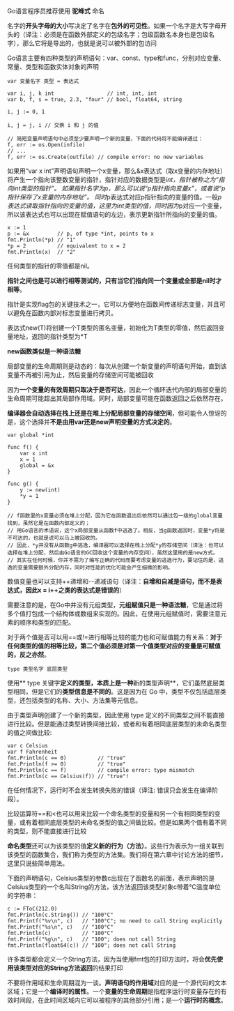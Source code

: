 Go语言程序员推荐使用 **驼峰式** 命名

名字的**开头字母的大小**写决定了名字在**包外的可见性**。如果一个名字是大写字母开头的（译注：必须是在函数外部定义的包级名字；包级函数名本身也是包级名字），那么它将是导出的，也就是说可以被外部的包访问

Go语言主要有四种类型的声明语句：var、const、type和func，分别对应变量、常量、类型和函数实体对象的声明

```
var 变量名字 类型 = 表达式

var i, j, k int                 // int, int, int
var b, f, s = true, 2.3, "four" // bool, float64, string

i, j := 0, 1

i, j = j, i // 交换 i 和 j 的值

// 简短变量声明语句中必须至少要声明一个新的变量，下面的代码将不能编译通过：
f, err := os.Open(infile)
// ...
f, err := os.Create(outfile) // compile error: no new variables
```

如果用“var x int”声明语句声明一个x变量，那么&x表达式（取x变量的内存地址）将产生一个指向该整数变量的指针，指针对应的数据类型是*int，指针被称之为“指向int类型的指针”。
如果指针名字为p，那么可以说“p指针指向变量x”，或者说“p指针保存了x变量的内存地址”。
同时*p表达式对应p指针指向的变量的值。一般*p表达式读取指针指向的变量的值，这里为int类型的值，同时因为*p对应一个变量，所以该表达式也可以出现在赋值语句的左边，表示更新指针所指向的变量的值。

```
x := 1
p := &x         // p, of type *int, points to x
fmt.Println(*p) // "1"
*p = 2          // equivalent to x = 2
fmt.Println(x)  // "2"
```

任何类型的指针的零值都是nil。

**指针之间也是可以进行相等测试的，只有当它们指向同一个变量或全部是nil时才相等**。

指针是实现flag包的关键技术之一，它可以方便地在函数间传递标志变量，并且可以避免在函数内部对标志变量进行拷贝。

表达式new(T)将创建一个T类型的匿名变量，初始化为T类型的零值，然后返回变量地址，返回的指针类型为*T

**new函数类似是一种语法糖**

局部变量的生命周期则是动态的：每次从创建一个新变量的声明语句开始，直到该变量不再被引用为止，然后变量的存储空间可能被回收

因为**一个变量的有效周期只取决于是否可达**，因此一个循环迭代内部的局部变量的生命周期可能超出其局部作用域。同时，局部变量可能在函数返回之后依然存在。

**编译器会自动选择在栈上还是在堆上分配局部变量的存储空间**，但可能令人惊讶的是，这个选择并**不是由用var还是new声明变量的方式决定的**。

```
var global *int

func f() {
    var x int
    x = 1
    global = &x
}

func g() {
    y := new(int)
    *y = 1
}

// f函数里的x变量必须在堆上分配，因为它在函数退出后依然可以通过包一级的global变量找到，虽然它是在函数内部定义的；
// 用Go语言的术语说，这个x局部变量从函数f中逃逸了。相反，当g函数返回时，变量*y将是不可达的，也就是说可以马上被回收的。
// 因此，*y并没有从函数g中逃逸，编译器可以选择在栈上分配*y的存储空间（译注：也可以选择在堆上分配，然后由Go语言的GC回收这个变量的内存空间），虽然这里用的是new方式。
// 其实在任何时候，你并不需为了编写正确的代码而要考虑变量的逃逸行为，要记住的是，逃逸的变量需要额外分配内存，同时对性能的优化可能会产生细微的影响。
```

数值变量也可以支持++递增和--递减语句（译注：**自增和自减是语句，而不是表达式，因此x = i++之类的表达式是错误的**）

需要注意的是，在Go中并没有元组类型，**元组赋值只是一种语法糖**，它是通过将多个值打包成一个结构体或数组来实现的。因此，在使用元组赋值时，需要注意元素的顺序和类型的匹配。

对于两个值是否可以用==或!=进行相等比较的能力也和可赋值能力有关系：**对于任何类型的值的相等比较，第二个值必须是对第一个值类型对应的变量是可赋值的，反之亦然**。

```
type 类型名字 底层类型
```

使用** type 关键字**定义的类型，本质上是一种**新的类型声明**，它们虽然底层类型相同，但是它们的**类型信息是不同的**。这是因为在 Go 中，类型不仅包括底层类型，还包括类型的名称、大小、方法集等元信息。

由于类型声明创建了一个新的类型，因此使用 type 定义的不同类型之间不能直接进行比较。但是能通过类型转换间接比较，或者和有着相同底层类型的未命名类型的值之间做比较:

```
var c Celsius
var f Fahrenheit
fmt.Println(c == 0)          // "true"
fmt.Println(f >= 0)          // "true"
fmt.Println(c == f)          // compile error: type mismatch
fmt.Println(c == Celsius(f)) // "true"!
```

在任何情况下，运行时不会发生转换失败的错误（译注: 错误只会发生在编译阶段）。

比较运算符==和<也可以用来比较一个命名类型的变量和另一个有相同类型的变量，或有着相同底层类型的未命名类型的值之间做比较。但是如果两个值有着不同的类型，则不能直接进行比较

**命名类型**还可以为该类型的值**定义新的行为（方法）**。这些行为表示为一组关联到该类型的函数集合，我们称为类型的方法集。我们将在第六章中讨论方法的细节，这里只说些简单用法。

下面的声明语句，Celsius类型的参数c出现在了函数名的前面，表示声明的是Celsius类型的一个名叫String的方法，该方法返回该类型对象c带着°C温度单位的字符串：

```
c := FToC(212.0)
fmt.Println(c.String()) // "100°C"
fmt.Printf("%v\n", c)   // "100°C"; no need to call String explicitly
fmt.Printf("%s\n", c)   // "100°C"
fmt.Println(c)          // "100°C"
fmt.Printf("%g\n", c)   // "100"; does not call String
fmt.Println(float64(c)) // "100"; does not call String
```

许多类型都会定义一个String方法，因为当使用fmt包的打印方法时，将会**优先使用该类型对应的String方法返回**的结果打印

不要将作用域和生命周期混为一谈。**声明语句的作用域**对应的是一个源代码的文本区域；它是一个**编译时的属性**。一个**变量的生命周期**是指程序运行时变量存在的有效时间段，在此时间区域内它可以被程序的其他部分引用；是一个**运行时的概念**。
